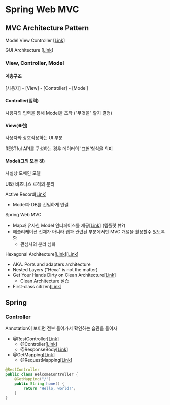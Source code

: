 # Spring Web MVC

## MVC Architecture Pattern

Model View Controller \[[Link](https://martinfowler.com/eaaCatalog/modelViewController.html)]

GUI Architecture \[[Link](https://martinfowler.com/eaaDev/uiArchs.html)]

### View, Controller, Model

#### 계층구조

\[사용자] - \[View] - \[Controller] - \[Model]

#### Controller(입력)

사용자의 입력을 통해 Model을 조작 ("무엇을" 할지 결정)

#### View(표현)

사용자와 상호작용하는 UI 부분

RESTful API를 구성하는 경우 데이터의 '표현'형식을 의미

#### Model(그외 모든 것)

사실상 도메인 모델

UI와 비즈니스 로직의 분리

Active Record\[[Link](https://martinfowler.com/eaaCatalog/activeRecord.html)]

* Model과 DB를 긴밀하게 연결

Spring Web MVC

* Map과 유사한 Model 인터페이스를 제공\[[Link](https://docs.spring.io/spring-framework/docs/current/javadoc-api/org/springframework/ui/package-summary.html)] (템플릿 뷰?)
* 애플리케이션 전체가 아니라 웹과 관련된 부분에서만 MVC 개념을 활용할수 있도록 함
  * 관심사의 분리 심화

Hexagonal Architecture\[[Link](https://en.wikipedia.org/wiki/Hexagonal\_architecture\_\(software\))]\[[Link](https://dzone.com/articles/hexagonal-architecture-what-is-it-and-how-does-it)]

* AKA. Ports and adapters architecture
* Nested Layers ("Hexa" is not the matter)
* Get Your Hands Dirty on Clean Architecture\[[Link](https://github.com/thombergs/buckpal/blob/master/src/main/java/io/reflectoring/buckpal/adapter/in/web/SendMoneyController.java)]
  * Clean Architecture 실습
* First-class citizen\[[Link](https://en.wikipedia.org/wiki/First-class\_citizen)]

## Spring&#x20;

### Controller

Annotation이 보이면 전부 들어가서 확인하는 습관을 들이자

* @RestController\[[Link](https://docs.spring.io/spring-framework/docs/current/javadoc-api/org/springframework/web/bind/annotation/RestController.html)]
  * @Controller\[[Link](https://docs.spring.io/spring-framework/docs/current/javadoc-api/org/springframework/stereotype/Controller.html)]
  * @ResponseBody\[[Link](https://docs.spring.io/spring-framework/docs/current/javadoc-api/org/springframework/web/bind/annotation/ResponseBody.html)]
* @GetMapping\[[Link](https://docs.spring.io/spring-framework/docs/current/javadoc-api/org/springframework/web/bind/annotation/GetMapping.html)]
  * @RequestMapping\[[Link](https://docs.spring.io/spring-framework/docs/current/javadoc-api/org/springframework/web/bind/annotation/RequestMapping.html)]

```java
@RestController
public class WelcomeController {
	@GetMapping("/")
	public String home() {
		return "Hello, world!";
	}
}
```

